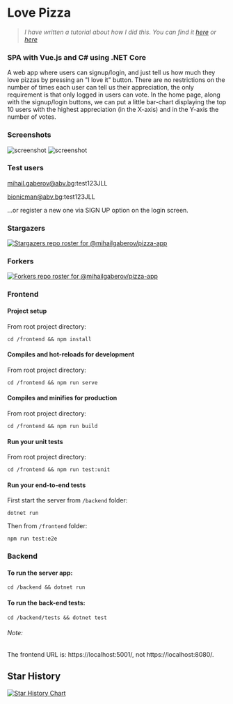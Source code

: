 # Love Pizza

>_I have written a tutorial about how I did this. You can find it [here](https://www.mihailgaberov.com/how-to-build-a-spa-with-vue.js-and-c-using-.net-core)
or [here](https://www.freecodecamp.org/news/how-to-build-an-spa-with-vuejs-and-c-using-net-core/)_

### SPA with Vue.js and C# using .NET Core
A web app where users can signup/login, and just tell us how much they love pizzas by pressing an "I love it" button.
There are no restrictions on the number of times each user can tell us their appreciation, the only requirement is that only logged in users can vote.
In the home page, along with the signup/login buttons, we can put a little bar-chart displaying the top 10 users with the highest appreciation (in the X-axis) and in the Y-axis the number of votes.


### Screenshots
![screenshot](https://github.com/mihailgaberov/pizza-app/blob/master/screenshots/login.png)
![screenshot](https://github.com/mihailgaberov/pizza-app/blob/master/screenshots/dashboard.png)

### Test users

mihail.gaberov@abv.bg:test123JLL

bionicman@abv.bg:test123JLL

...or register a new one via SIGN UP option on the login screen.

### Stargazers
[![Stargazers repo roster for @mihailgaberov/pizza-app](https://reporoster.com/stars/mihailgaberov/pizza-app)](https://github.com/mihailgaberov/pizza-app/stargazers)
### Forkers
[![Forkers repo roster for @mihailgaberov/pizza-app](https://reporoster.com/forks/mihailgaberov/pizza-app)](https://github.com/mihailgaberov/pizza-app/network/members)


### Frontend

#### Project setup
From root project directory:
```
cd /frontend && npm install
```

#### Compiles and hot-reloads for development
From root project directory:
```
cd /frontend && npm run serve
```

#### Compiles and minifies for production
From root project directory:
```
cd /frontend && npm run build
```

#### Run your unit tests
From root project directory:
```
cd /frontend && npm run test:unit
```

#### Run your end-to-end tests
First start the server from `/backend` folder:
```
dotnet run
```
Then from `/frontend` folder:
```
npm run test:e2e
```

### Backend
#### To run the server app:
```
cd /backend && dotnet run
```

#### To run the back-end tests:
```
cd /backend/tests && dotnet test
```

###### Note:
The frontend URL is: https://localhost:5001/, not https://localhost:8080/.

## Star History

[![Star History Chart](https://api.star-history.com/svg?repos=mihailgaberov/pizza-app&type=Date)](https://star-history.com/#mihailgaberov/pizza-app&Date)

